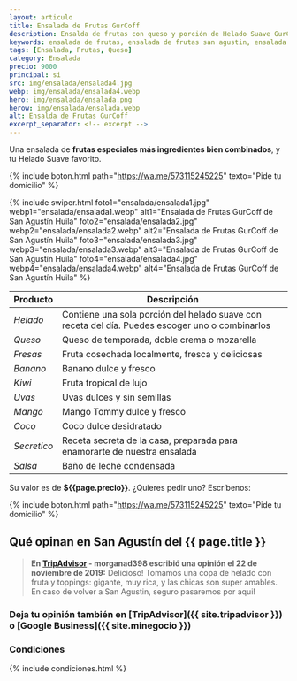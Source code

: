 ```yaml
---
layout: articulo
title: Ensalada de Frutas GurCoff
description: Ensalda de frutas con queso y porción de Helado Suave GurCoff. La preferida de San Agustín Huila
keywords: ensalada de frutas, ensalada de frutas san agustin, ensalada de frutas san agustin huila, frutas san agustin, frutas san agustin huila
tags: [Ensalada, Frutas, Queso]
category: Ensalada
precio: 9000
principal: si
src: img/ensalada/ensalada4.jpg
webp: img/ensalada/ensalada4.webp
hero: img/ensalada/ensalada.png
herow: img/ensalada/ensalada.webp
alt: Ensalda de Frutas GurCoff
excerpt_separator: <!-- excerpt -->
---
```

Una ensalada de **frutas especiales más ingredientes bien combinados**, y tu Helado Suave favorito.

<!-- excerpt -->

{% include boton.html path="https://wa.me/573115245225" texto="Pide tu domicilio" %}

{% include swiper.html foto1="ensalada/ensalada1.jpg" webp1="ensalada/ensalada1.webp" alt1="Ensalada de Frutas GurCoff de San Agustín Huila" foto2="ensalada/ensalada2.jpg" webp2="ensalada/ensalada2.webp" alt2="Ensalada de Frutas GurCoff de San Agustín Huila" foto3="ensalada/ensalada3.jpg" webp3="ensalada/ensalada3.webp" alt3="Ensalada de Frutas GurCoff de San Agustín Huila" foto4="ensalada/ensalada4.jpg" webp4="ensalada/ensalada4.webp" alt4="Ensalada de Frutas GurCoff de San Agustín Huila" %}

| Producto | Descripción |
| ----------- | ------ |
| *Helado* | Contiene una sola porción del helado suave con receta del día. Puedes escoger uno o combinarlos |
| *Queso* | Queso de temporada, doble crema o mozarella |
| *Fresas* | Fruta cosechada localmente, fresca y deliciosas |
| *Banano* | Banano dulce y fresco |
| *Kiwi* | Fruta tropical de lujo |
| *Uvas* | Uvas dulces y sin semillas |
| *Mango* | Mango Tommy dulce y fresco |
| *Coco* | Coco dulce desidratado |
| *Secretico* | Receta secreta de la casa, preparada para enamorarte de nuestra ensalada |
| *Salsa* | Baño de leche condensada |

Su valor es de **${{page.precio}}**. ¿Quieres pedir uno? Escríbenos:

{% include boton.html path="https://wa.me/573115245225" texto="Pide tu domicilio" %}

## Qué opinan en San Agustín del {{ page.title }}

> **En [TripAdvisor]({{site.tripadvisor}}) - morganad398 escribió una opinión el 22 de noviembre de 2019:** Delicioso! Tomamos una copa de helado con fruta y toppings: gigante, muy rica, y las chicas son super amables. En caso de volver a San Agustin, seguro pasaremos por aqui!

### Deja tu opinión también en [TripAdvisor]({{ site.tripadvisor }}) o [Google Business]({{ site.minegocio }})

### Condiciones

{% include condiciones.html %}
